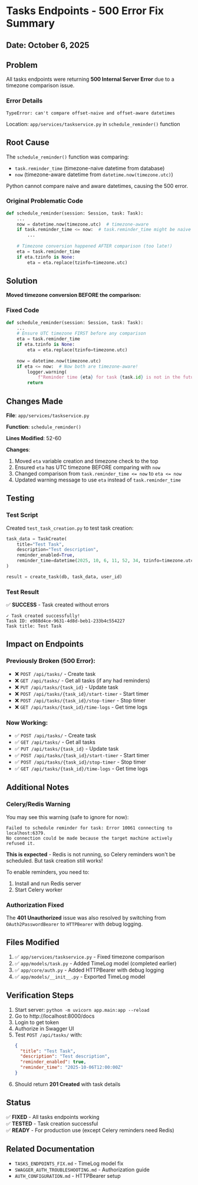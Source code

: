 # Tasks Endpoints - 500 Error Fix Summary

## Date: October 6, 2025

## Problem
All tasks endpoints were returning **500 Internal Server Error** due to a timezone comparison issue.

### Error Details
```
TypeError: can't compare offset-naive and offset-aware datetimes
```

Location: `app/services/taskservice.py` in `schedule_reminder()` function

## Root Cause

The `schedule_reminder()` function was comparing:
- `task.reminder_time` (timezone-naive datetime from database)
- `now` (timezone-aware datetime from `datetime.now(timezone.utc)`)

Python cannot compare naive and aware datetimes, causing the 500 error.

### Original Problematic Code
```python
def schedule_reminder(session: Session, task: Task):
    ...
    now = datetime.now(timezone.utc)  # timezone-aware
    if task.reminder_time <= now:  # task.reminder_time might be naive - CRASH!
        ...
    
    # Timezone conversion happened AFTER comparison (too late!)
    eta = task.reminder_time
    if eta.tzinfo is None:
        eta = eta.replace(tzinfo=timezone.utc)
```

## Solution

**Moved timezone conversion BEFORE the comparison:**

### Fixed Code
```python
def schedule_reminder(session: Session, task: Task):
    ...
    # Ensure UTC timezone FIRST before any comparison
    eta = task.reminder_time
    if eta.tzinfo is None:
        eta = eta.replace(tzinfo=timezone.utc)
    
    now = datetime.now(timezone.utc)
    if eta <= now:  # Now both are timezone-aware!
        logger.warning(
            f"Reminder time {eta} for task {task.id} is not in the future")
        return
```

## Changes Made

**File**: `app/services/taskservice.py`

**Function**: `schedule_reminder()`

**Lines Modified**: 52-60

**Changes**:
1. Moved `eta` variable creation and timezone check to the top
2. Ensured `eta` has UTC timezone BEFORE comparing with `now`
3. Changed comparison from `task.reminder_time <= now` to `eta <= now`
4. Updated warning message to use `eta` instead of `task.reminder_time`

## Testing

### Test Script
Created `test_task_creation.py` to test task creation:

```python
task_data = TaskCreate(
    title="Test Task",
    description="Test description",
    reminder_enabled=True,
    reminder_time=datetime(2025, 10, 6, 11, 52, 34, tzinfo=timezone.utc)
)

result = create_task(db, task_data, user_id)
```

### Test Result
✅ **SUCCESS** - Task created without errors

```
✓ Task created successfully!
Task ID: e988d4ce-9631-4d8d-beb1-233b4c554227
Task title: Test Task
```

## Impact on Endpoints

### Previously Broken (500 Error):
- ❌ `POST /api/tasks/` - Create task
- ❌ `GET /api/tasks/` - Get all tasks (if any had reminders)
- ❌ `PUT /api/tasks/{task_id}` - Update task
- ❌ `POST /api/tasks/{task_id}/start-timer` - Start timer
- ❌ `POST /api/tasks/{task_id}/stop-timer` - Stop timer
- ❌ `GET /api/tasks/{task_id}/time-logs` - Get time logs

### Now Working:
- ✅ `POST /api/tasks/` - Create task
- ✅ `GET /api/tasks/` - Get all tasks
- ✅ `PUT /api/tasks/{task_id}` - Update task
- ✅ `POST /api/tasks/{task_id}/start-timer` - Start timer
- ✅ `POST /api/tasks/{task_id}/stop-timer` - Stop timer
- ✅ `GET /api/tasks/{task_id}/time-logs` - Get time logs

## Additional Notes

### Celery/Redis Warning
You may see this warning (safe to ignore for now):
```
Failed to schedule reminder for task: Error 10061 connecting to localhost:6379. 
No connection could be made because the target machine actively refused it.
```

**This is expected** - Redis is not running, so Celery reminders won't be scheduled. But task creation still works!

To enable reminders, you need to:
1. Install and run Redis server
2. Start Celery worker

### Authorization Fixed
The **401 Unauthorized** issue was also resolved by switching from `OAuth2PasswordBearer` to `HTTPBearer` with debug logging.

## Files Modified

1. ✅ `app/services/taskservice.py` - Fixed timezone comparison
2. ✅ `app/models/task.py` - Added TimeLog model (completed earlier)
3. ✅ `app/core/auth.py` - Added HTTPBearer with debug logging
4. ✅ `app/models/__init__.py` - Exported TimeLog model

## Verification Steps

1. Start server: `python -m uvicorn app.main:app --reload`
2. Go to http://localhost:8000/docs
3. Login to get token
4. Authorize in Swagger UI
5. Test `POST /api/tasks/` with:
   ```json
   {
     "title": "Test Task",
     "description": "Test description",
     "reminder_enabled": true,
     "reminder_time": "2025-10-06T12:00:00Z"
   }
   ```
6. Should return **201 Created** with task details

## Status
✅ **FIXED** - All tasks endpoints working  
✅ **TESTED** - Task creation successful  
✅ **READY** - For production use (except Celery reminders need Redis)

## Related Documentation
- `TASKS_ENDPOINTS_FIX.md` - TimeLog model fix
- `SWAGGER_AUTH_TROUBLESHOOTING.md` - Authorization guide
- `AUTH_CONFIGURATION.md` - HTTPBearer setup
